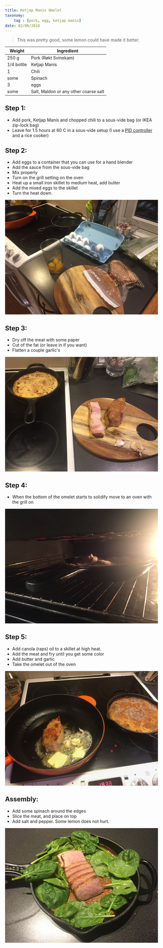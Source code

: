 ```yaml
---
title: Ketjap Manis Omelet
taxonomy:
	tag : [pork, egg, ketjap manis]
date: 02/06/2018
---
```


>This was pretty good, some lemon could have made it better. 

| Weight | Ingredient |
| ------ | ---------- |
| 250 g  | Pork (Røkt Svinekam) |
| 1/4 bottle | Ketjap Manis |
| 1 | Chili |
| some | Spinach |
| 3 | eggs |
| some | Salt, Maldon or any other coarse salt |

## Step 1:
- Add pork, Ketjap Manis and chopped chili to a sous-vide bag (or IKEA
zip-lock bag)
- Leave for 1.5 hours at 60 C in a sous-vide setup (I use a
[PID controller](https://www.auberins.com/index.php?main_page=product_info&cPath=13&products_id=330)
and a rice cooker)

## Step 2:
- Add eggs to a container that you can use for a hand blender
- Add the sauce from the sous-vide bag
- Mix properly
- Turn on the grill setting on the oven
- Heat up a small iron skillet to medium heat, add butter
- Add the mixed eggs to the skillet
- Turn the heat down.

![Step 2](IMG_4384.png)

## Step 3:
- Dry off the meat with some paper
- Cut of the fat (or leave in if you want)
- Flatten a couple garlic's

![Step 3](IMG_4385.png)

## Step 4:
- When the bottom of the omelet starts to solidify move to an
oven with the grill on

![Oven omelet](IMG_4386.png)

## Step 5:
- Add canola (raps) oil to a skillet at high heat. 
- Add the meat and fry until you get some color
- Add butter and garlic
- Take the omelet out of the oven

![Meat](IMG_4387.png)

## Assembly:
- Add some spinach around the edges
- Slice the meat, and place on top
- Add salt and pepper. Some lemon does not hurt.

![Assembly](IMG_4388.png)



